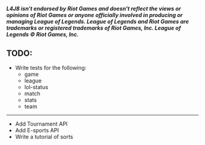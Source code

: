 ##### L4J8 isn't endorsed by Riot Games and doesn't reflect the views or opinions of Riot Games or anyone officially involved in producing or managing League of Legends. League of Legends and Riot Games are trademarks or registered trademarks of Riot Games, Inc. League of Legends © Riot Games, Inc.  

## TODO:
* Write tests for the following: 
  * game
  * league
  * lol-status
  * match
  * stats
  * team
---
* Add Tournament API
* Add E-sports API
* Write a tutorial of sorts
